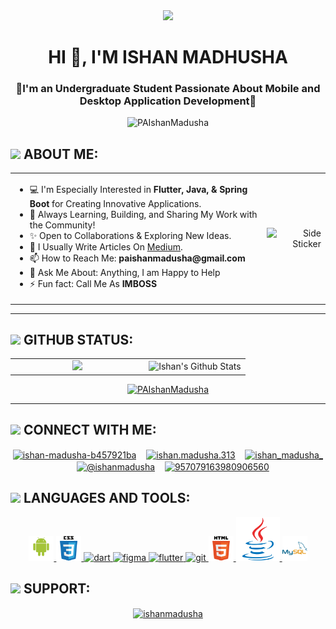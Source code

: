 <div align="center">
  <picture>
    <img src="https://github.com/user-attachments/assets/6e08d96c-d3aa-4e44-b6b8-a24c2925af33" width="210px">
  </picture>
</div>

<h1 align="center">HI 👋, I'M ISHAN MADHUSHA</h1>
<h3 align="center">📝I'm an Undergraduate Student Passionate About Mobile and Desktop Application Development📝</h3>

<p align="center"> <img src="https://komarev.com/ghpvc/?username=PAIshanMadusha&label=Profile%20views&color=0e75b6&style=flat" alt="PAIshanMadusha" /> </p>

<h2><picture><img src = "https://github.com/user-attachments/assets/bba6086c-5177-4cee-9b05-83ce59f196f2" width = 50px></picture> ABOUT ME:</h2>
<table width="100%" align="center">
  <tr>
    <td width="80%" valign="top">
      <ul>
        <li>💻 I'm Especially Interested in <strong>Flutter, Java, & Spring Boot</strong> for Creating Innovative Applications.</li>
        <li>📱 Always Learning, Building, and Sharing My Work with the Community!</li>
        <li>✨ Open to Collaborations & Exploring New Ideas.</li>
        <li>📝 I Usually Write Articles On <a href="https://medium.com/@ishanmadusha">Medium</a>.</li>
        <li>📫 How to Reach Me: <strong>paishanmadusha@gmail.com</strong></li>
        <li>💬 Ask Me About: Anything, I am Happy to Help</li>
        <li>⚡ Fun fact: Call Me As <strong>IMBOSS</strong></li>
      </ul>
    </td>
    <td width="20%" align="right">
      <img src="https://media.giphy.com/media/TEnXkcsHrP4YedChhA/giphy.gif" width="200" height="200" alt="Side Sticker">
    </td>
  </tr>
</table>

---

<h2><picture><img src = "https://github.com/user-attachments/assets/11ad53ff-be77-42d6-8b7c-08d121ec3c8f" width = 50px></picture> GITHUB STATUS:</h2>
<table width="100%" align="center">
  <tr>
    <td width="57%" align="center">
            <img src="https://github-readme-stats-eight-theta.vercel.app/api?username=PAIshanMadusha&show_icons=true&theme=algolia&include_all_commits=true&count_private=true" />
    </td>
    <td width="43%" align="center">
      <img src="https://github-readme-stats-eight-theta.vercel.app/api/top-langs/?username=PAIshanMadusha&layout=compact&langs_count=8&theme=algolia" alt="Ishan's Github Stats" />
    </td>
  </tr>
</table>

<p align="center">
  <a href="https://github.com/ryo-ma/github-profile-trophy">  <img src="https://github-profile-trophy.vercel.app/?username=PAIshanMadusha" alt="PAIshanMadusha" />
  </a>
</p>

---

<h2><picture><img src = "https://github.com/user-attachments/assets/542c02da-dc95-44ca-a4f4-bd730b97f066" width = 50px></picture> CONNECT WITH ME:</h2>
<p align="center">
<a href="https://linkedin.com/in/ishan-madusha-b457921ba" target="blank"><img align="center" src="https://raw.githubusercontent.com/rahuldkjain/github-profile-readme-generator/master/src/images/icons/Social/linked-in-alt.svg" alt="ishan-madusha-b457921ba" height="75" width="75" /></a>&nbsp;&nbsp;&nbsp;
<a href="https://fb.com/ishan.madusha.313" target="blank"><img align="center" src="https://raw.githubusercontent.com/rahuldkjain/github-profile-readme-generator/master/src/images/icons/Social/facebook.svg" alt="ishan.madusha.313" height="50" width="50" /></a>&nbsp;&nbsp;&nbsp;
<a href="https://instagram.com/ishan_madusha_" target="blank"><img align="center" src="https://raw.githubusercontent.com/rahuldkjain/github-profile-readme-generator/master/src/images/icons/Social/instagram.svg" alt="ishan_madusha_" height="50" width="50" /></a>&nbsp;&nbsp;&nbsp;
<a href="https://medium.com/@ishanmadusha" target="blank"><img align="center" src="https://raw.githubusercontent.com/rahuldkjain/github-profile-readme-generator/master/src/images/icons/Social/medium.svg" alt="@ishanmadusha" height="75" width="75" /></a>&nbsp;&nbsp;&nbsp;
<a href="https://discord.gg/957079163980906560" target="blank"><img align="center" src="https://raw.githubusercontent.com/rahuldkjain/github-profile-readme-generator/master/src/images/icons/Social/discord.svg" alt="957079163980906560" height="50" width="50" /></a>
</p>

<h2><picture><img src = "https://github.com/user-attachments/assets/d51ab2c7-1d61-438d-a8e0-c2c65684d907" width = 50px></picture> LANGUAGES AND TOOLS:</h2>
<p align="center"> <a href="https://developer.android.com" target="_blank" rel="noreferrer"> <img src="https://raw.githubusercontent.com/devicons/devicon/master/icons/android/android-original-wordmark.svg" alt="android" width="40" height="40"/> </a> <a href="https://www.w3schools.com/css/" target="_blank" rel="noreferrer"> <img src="https://raw.githubusercontent.com/devicons/devicon/master/icons/css3/css3-original-wordmark.svg" alt="css3" width="40" height="40"/> </a> <a href="https://dart.dev" target="_blank" rel="noreferrer"> <img src="https://www.vectorlogo.zone/logos/dartlang/dartlang-icon.svg" alt="dart" width="65" height="65"/> </a> <a href="https://www.figma.com/" target="_blank" rel="noreferrer"> <img src="https://www.vectorlogo.zone/logos/figma/figma-icon.svg" alt="figma" width="40" height="40"/> </a> <a href="https://flutter.dev" target="_blank" rel="noreferrer"> <img src="https://www.vectorlogo.zone/logos/flutterio/flutterio-icon.svg" alt="flutter" width="65" height="65"/> </a> <a href="https://git-scm.com/" target="_blank" rel="noreferrer"> <img src="https://www.vectorlogo.zone/logos/git-scm/git-scm-icon.svg" alt="git" width="40" height="40"/> </a> <a href="https://www.w3.org/html/" target="_blank" rel="noreferrer"> <img src="https://raw.githubusercontent.com/devicons/devicon/master/icons/html5/html5-original-wordmark.svg" alt="html5" width="40" height="40"/> </a> <a href="https://www.java.com" target="_blank" rel="noreferrer"> <img src="https://raw.githubusercontent.com/devicons/devicon/master/icons/java/java-original.svg" alt="java" width="70" height="70"/> </a> <a href="https://www.mysql.com/" target="_blank" rel="noreferrer"> <img src="https://raw.githubusercontent.com/devicons/devicon/master/icons/mysql/mysql-original-wordmark.svg" alt="mysql" width="40" height="40"/> </a> </p>

<h2><picture><img src = "https://github.com/user-attachments/assets/c29e955b-09c1-4f26-98a6-f0343c6bc882" width = 50px></picture> SUPPORT:</h2>
<p align="center"> <a href="https://www.buymeacoffee.com/ishanmadusha"> <img align="center" src="https://cdn.buymeacoffee.com/buttons/v2/default-yellow.png" height="50" width="210" alt="ishanmadusha" /></a></p><br>
